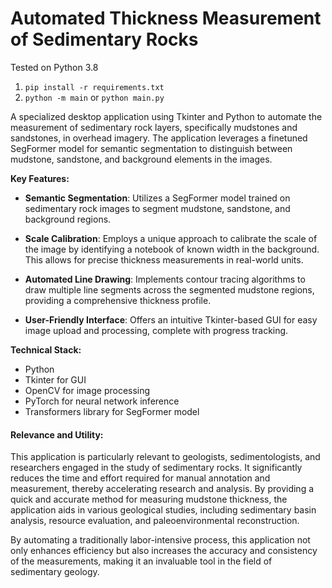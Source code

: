 # Automated Thickness Measurement of Sedimentary Rocks

Tested on Python 3.8

1. `pip install -r requirements.txt`
2. `python -m main` or `python main.py`

A specialized desktop application using Tkinter and Python to automate the measurement of sedimentary rock layers, specifically mudstones and sandstones, in overhead imagery. The application leverages a finetuned SegFormer model for semantic segmentation to distinguish between mudstone, sandstone, and background elements in the images.

**Key Features:**

- **Semantic Segmentation**: Utilizes a SegFormer model trained on sedimentary rock images to segment mudstone, sandstone, and background regions.
  
- **Scale Calibration**: Employs a unique approach to calibrate the scale of the image by identifying a notebook of known width in the background. This allows for precise thickness measurements in real-world units.

- **Automated Line Drawing**: Implements contour tracing algorithms to draw multiple line segments across the segmented mudstone regions, providing a comprehensive thickness profile.

- **User-Friendly Interface**: Offers an intuitive Tkinter-based GUI for easy image upload and processing, complete with progress tracking.

**Technical Stack:**

- Python
- Tkinter for GUI
- OpenCV for image processing
- PyTorch for neural network inference
- Transformers library for SegFormer model

#### Relevance and Utility:

This application is particularly relevant to geologists, sedimentologists, and researchers engaged in the study of sedimentary rocks. It significantly reduces the time and effort required for manual annotation and measurement, thereby accelerating research and analysis. By providing a quick and accurate method for measuring mudstone thickness, the application aids in various geological studies, including sedimentary basin analysis, resource evaluation, and paleoenvironmental reconstruction.

By automating a traditionally labor-intensive process, this application not only enhances efficiency but also increases the accuracy and consistency of the measurements, making it an invaluable tool in the field of sedimentary geology.
